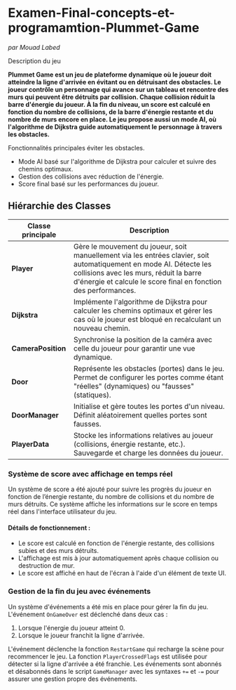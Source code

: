 # Examen-Final-concepts-et-programamtion-Plummet-Game
*par Mouad Labed*

Description du jeu

**Plummet Game est un jeu de plateforme dynamique où le joueur doit atteindre la ligne d'arrivée en évitant ou en détruisant des obstacles. Le joueur contrôle un personnage qui avance sur un tableau et rencontre des murs qui peuvent être détruits par collision. Chaque collision réduit la barre d'énergie du joueur. À la fin du niveau, un score est calculé en fonction du nombre de collisions, de la barre d'énergie restante et du nombre de murs encore en place. Le jeu propose aussi un mode AI, où l'algorithme de Dijkstra guide automatiquement le personnage à travers les obstacles.**

Fonctionnalités principales éviter les obstacles.

- Mode AI basé sur l'algorithme de Dijkstra pour calculer et suivre des chemins optimaux.
- Gestion des collisions avec réduction de l'énergie.
- Score final basé sur les performances du joueur.

## Hiérarchie des Classes

| Classe principale | Description |
|-------------------|-------------|
| **Player**        | Gère le mouvement du joueur, soit manuellement via les entrées clavier, soit automatiquement en mode AI. Détecte les collisions avec les murs, réduit la barre d'énergie et calcule le score final en fonction des performances. |
| **Dijkstra**      | Implémente l'algorithme de Dijkstra pour calculer les chemins optimaux et gérer les cas où le joueur est bloqué en recalculant un nouveau chemin. |
| **CameraPosition**| Synchronise la position de la caméra avec celle du joueur pour garantir une vue dynamique. |
| **Door**          | Représente les obstacles (portes) dans le jeu. Permet de configurer les portes comme étant "réelles" (dynamiques) ou "fausses" (statiques). |
| **DoorManager**   | Initialise et gère toutes les portes d'un niveau. Définit aléatoirement quelles portes sont fausses. |
| **PlayerData**    | Stocke les informations relatives au joueur (collisions, énergie restante, etc.). Sauvegarde et charge les données du joueur. |

### Système de score avec affichage en temps réel
Un système de score a été ajouté pour suivre les progrès du joueur en fonction de l’énergie restante, du nombre de collisions et du nombre de murs détruits. Ce système affiche les informations sur le score en temps réel dans l'interface utilisateur du jeu.

#### Détails de fonctionnement :
- Le score est calculé en fonction de l'énergie restante, des collisions subies et des murs détruits.
- L'affichage est mis à jour automatiquement après chaque collision ou destruction de mur.
- Le score est affiché en haut de l'écran à l'aide d'un élément de texte UI.

### Gestion de la fin du jeu avec événements
Un système d'événements a été mis en place pour gérer la fin du jeu. L'événement `OnGameOver` est déclenché dans deux cas :
1. Lorsque l'énergie du joueur atteint 0.
2. Lorsque le joueur franchit la ligne d'arrivée.

L'événement déclenche la fonction `RestartGame` qui recharge la scène pour recommencer le jeu. La fonction `PlayerCrossedFlags` est utilisée pour détecter si la ligne d'arrivée a été franchie. Les événements sont abonnés et désabonnés dans le script `GameManager` avec les syntaxes `+=` et `-=` pour assurer une gestion propre des événements.
